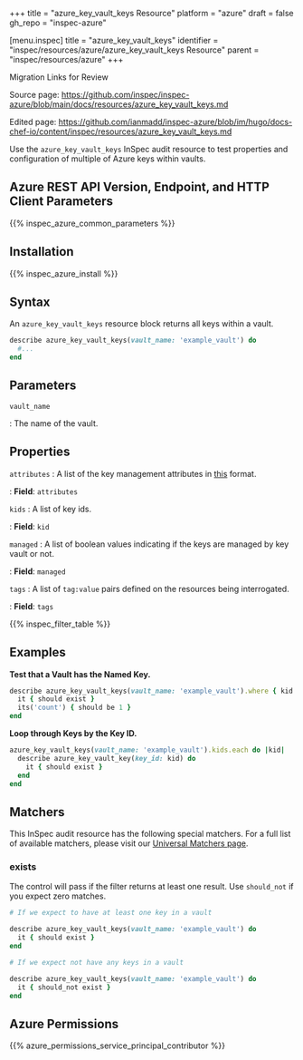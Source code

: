 +++
title = "azure_key_vault_keys Resource"
platform = "azure"
draft = false
gh_repo = "inspec-azure"

[menu.inspec]
title = "azure_key_vault_keys"
identifier = "inspec/resources/azure/azure_key_vault_keys Resource"
parent = "inspec/resources/azure"
+++

<div class="admonition-note">
<p class="admonition-note-title">Migration Links for Review</p>
<div class="admonition-note-text">
<p>Source page: <a href="https://github.com/inspec/inspec-azure/blob/main/docs/resources/azure_key_vault_keys.md">https://github.com/inspec/inspec-azure/blob/main/docs/resources/azure_key_vault_keys.md</a></p>
<p>Edited page: <a href="https://github.com/ianmadd/inspec-azure/blob/im/hugo/docs-chef-io/content/inspec/resources/azure_key_vault_keys.md">https://github.com/ianmadd/inspec-azure/blob/im/hugo/docs-chef-io/content/inspec/resources/azure_key_vault_keys.md</a></p>
</div>
</div>


Use the `azure_key_vault_keys` InSpec audit resource to test properties and configuration of multiple of Azure keys within vaults.

## Azure REST API Version, Endpoint, and HTTP Client Parameters

{{% inspec_azure_common_parameters %}}

## Installation

{{% inspec_azure_install %}}

## Syntax

An `azure_key_vault_keys` resource block returns all keys within a vault.

```ruby
describe azure_key_vault_keys(vault_name: 'example_vault') do
  #...
end
```

## Parameters

`vault_name`

: The name of the vault.

## Properties

`attributes`
: A list of the key management attributes in [this](https://docs.microsoft.com/en-us/rest/api/keyvault/getkey/getkey#keyattributes) format.

: **Field**: `attributes`

`kids`
: A list of key ids.

: **Field**: `kid`

`managed`
: A list of boolean values indicating if the keys are managed by key vault or not.

: **Field**: `managed`

`tags`
: A list of `tag:value` pairs defined on the resources being interrogated.

: **Field**: `tags`

{{% inspec_filter_table %}}

## Examples

**Test that a Vault has the Named Key.**

```ruby
describe azure_key_vault_keys(vault_name: 'example_vault').where { kid.include?('my_key')} do
  it { should exist }
  its('count') { should be 1 }
end
```
**Loop through Keys by the Key ID.**

```ruby
azure_key_vault_keys(vault_name: 'example_vault').kids.each do |kid|
  describe azure_key_vault_key(key_id: kid) do
    it { should exist }
  end 
end
```

## Matchers

This InSpec audit resource has the following special matchers. For a full list of available matchers, please visit our [Universal Matchers page](https://www.inspec.io/docs/reference/matchers/).

### exists

The control will pass if the filter returns at least one result. Use `should_not` if you expect zero matches.
```ruby
# If we expect to have at least one key in a vault

describe azure_key_vault_keys(vault_name: 'example_vault') do
  it { should exist }
end

# If we expect not have any keys in a vault

describe azure_key_vault_keys(vault_name: 'example_vault') do
  it { should_not exist }
end
```

## Azure Permissions

{{% azure_permissions_service_principal_contributor %}}
